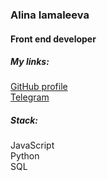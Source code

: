 ### **Alina Iamaleeva**
#### Front end developer

##### **My links:** #####
[GitHub profile](http://www.ur.ac.rw )\
[Telegram](@douevenknowme)

##### **Stack:** #####
JavaScript\
Python\
SQL

